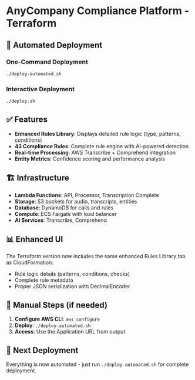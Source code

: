 # AnyCompany Compliance Platform - Terraform

## 🚀 Automated Deployment

### One-Command Deployment
```bash
./deploy-automated.sh
```

### Interactive Deployment
```bash
./deploy.sh
```

## ✅ Features

- **Enhanced Rules Library**: Displays detailed rule logic (type, patterns, conditions)
- **43 Compliance Rules**: Complete rule engine with AI-powered detection
- **Real-time Processing**: AWS Transcribe + Comprehend integration
- **Entity Metrics**: Confidence scoring and performance analysis

## 🏗️ Infrastructure

- **Lambda Functions**: API, Processor, Transcription Complete
- **Storage**: S3 buckets for audio, transcripts, entities
- **Database**: DynamoDB for calls and rules
- **Compute**: ECS Fargate with load balancer
- **AI Services**: Transcribe, Comprehend

## 📊 Enhanced UI

The Terraform version now includes the same enhanced Rules Library tab as CloudFormation:
- Rule logic details (patterns, conditions, checks)
- Complete rule metadata
- Proper JSON serialization with DecimalEncoder

## 🔧 Manual Steps (if needed)

1. **Configure AWS CLI**: `aws configure`
2. **Deploy**: `./deploy-automated.sh`
3. **Access**: Use the Application URL from output

## 🎯 Next Deployment

Everything is now automated - just run `./deploy-automated.sh` for complete deployment.
